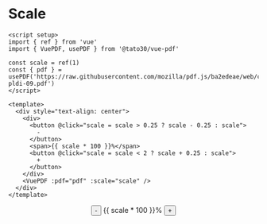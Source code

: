 # Scale

```vue
<script setup>
import { ref } from 'vue'
import { VuePDF, usePDF } from '@tato30/vue-pdf'

const scale = ref(1)
const { pdf } = usePDF('https://raw.githubusercontent.com/mozilla/pdf.js/ba2edeae/web/compressed.tracemonkey-pldi-09.pdf')
</script>

<template>
  <div style="text-align: center">
    <div>
      <button @click="scale = scale > 0.25 ? scale - 0.25 : scale">
        -
      </button>
      <span>{{ scale * 100 }}%</span>
      <button @click="scale = scale < 2 ? scale + 0.25 : scale">
        +
      </button>
    </div>
    <VuePDF :pdf="pdf" :scale="scale" />
  </div>
</template>
```
<script setup>
import { ref } from 'vue'
import { VuePDF, usePDF } from '@tato30/vue-pdf'

const scale = ref(1)
const { pdf } = usePDF('https://raw.githubusercontent.com/mozilla/pdf.js/ba2edeae/web/compressed.tracemonkey-pldi-09.pdf')
</script>

<div style="text-align: center">
  <div>
    <button class="button-example" @click="scale = scale > 0.25 ? scale - 0.25 : scale">
      -
    </button>
    <span>{{ scale * 100 }}%</span>
    <button class="button-example" @click="scale = scale < 2 ? scale + 0.25 : scale">
      +
    </button>
  </div>
  <VuePDF :pdf="pdf" :scale="scale" />
</div>